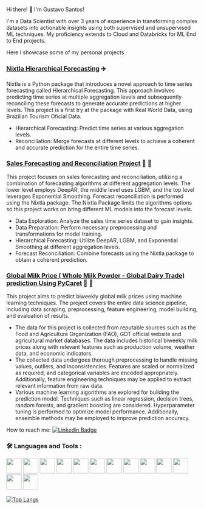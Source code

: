 

Hi there! 👋 I'm Gustavo Santos!

I'm a Data Scientist with over 3 years of experience in transforming complex datasets into actionable insights using both supervised and unsupervised ML techniques. My proficiency extends to Cloud and Databricks for ML End to End projects.

Here I showcase some of my personal projects

### [Nixtla Hierarchical Forecasting](https://github.com/gustavomfsantos/hierarchical_forecast.git) :airplane:
Nixtla is a Python package that introduces a novel approach to time series forecasting called Hierarchical Forecasting. This approach involves predicting time series at multiple aggregation levels and subsequently reconciling these forecasts to generate accurate predictions at higher levels. This project is a first try at the package with Real World Data, using Brazilian Tourism Oficial Data.
  - Hierarchical Forecasting: Predict time series at various aggregation levels.
  - Reconciliation: Merge forecasts at different levels to achieve a coherent and accurate prediction for the entire time series.

### [Sales Forecasting and Reconciliation Project](https://github.com/gustavomfsantos/Template_Time_Series.git) :arrow_down_small: :arrow_up_small:
This project focuses on sales forecasting and reconciliation, utilizing a combination of forecasting algorithms at different aggregation levels. The lower level employs DeepAR, the middle level uses LGBM, and the top level leverages Exponential Smoothing. Forecast reconciliation is performed using the Nixtla package. The Nixtla Package limits the algorithms options so this project works on bring different ML models into the forecast levels.
  - Data Exploration: Analyze the sales time series dataset to gain insights.
  - Data Preparation: Perform necessary preprocessing and transformations for model training.
  - Hierarchical Forecasting: Utilize DeepAR, LGBM, and Exponential Smoothing at different aggregation levels.
  - Forecast Reconciliation: Combine forecasts using the Nixtla package to obtain a coherent prediction.


### [Global Milk Price ( Whole Milk Powder - Global Dairy Trade) prediction Using PyCaret](https://github.com/gustavomfsantos/Global_Milk_Price.git) 🐄 🥛
This project aims to predict biweekly global milk prices using machine learning techniques. The project covers the entire data science pipeline, including data scraping, preprocessing, feature engineering, model building, and evaluation of results.
  - The data for this project is collected from reputable sources such as the Food and Agriculture Organization (FAO), GDT official website and agricultural market databases. The data includes historical biweekly milk prices along with relevant features such as production volume, weather data, and economic indicators.
  - The collected data undergoes thorough preprocessing to handle missing values, outliers, and inconsistencies. Features are scaled or normalized as required, and categorical variables are encoded appropriately. Additionally, feature engineering techniques may be applied to extract relevant information from raw data.
  - Various machine learning algorithms are explored for building the prediction model. Techniques such as linear regression, decision trees, random forests, and gradient boosting are considered. Hyperparameter tuning is performed to optimize model performance. Additionally, ensemble methods may be employed to improve prediction accuracy.





 How to reach me: [![Linkedin Badge](https://img.shields.io/badge/-gus-blue?style=flat&logo=Linkedin&logoColor=white)](https://www.linkedin.com/in/gustavo-santos-datainsights/)











 ### :hammer_and_wrench: Languages and Tools :

<img src="https://cdn.jsdelivr.net/gh/devicons/devicon/icons/python/python-original-wordmark.svg"  width="40" height="40" /> <img src="https://cdn.jsdelivr.net/gh/devicons/devicon/icons/git/git-original-wordmark.svg"  width="40" height="40" /> <img src="https://cdn.jsdelivr.net/gh/devicons/devicon/icons/googlecloud/googlecloud-original-wordmark.svg"  width="40" height="40" /> <img src="https://cdn.jsdelivr.net/gh/devicons/devicon/icons/jupyter/jupyter-original-wordmark.svg" width="40" height="40"  /> <img src="https://cdn.jsdelivr.net/gh/devicons/devicon/icons/linux/linux-original.svg" width="40" height="40"  /> <img src="https://cdn.jsdelivr.net/gh/devicons/devicon/icons/mysql/mysql-original-wordmark.svg" width="40" height="40"  /> <img src="https://cdn.jsdelivr.net/gh/devicons/devicon/icons/postgresql/postgresql-original-wordmark.svg" width="40" height="40"  /> <img src="https://cdn.jsdelivr.net/gh/devicons/devicon/icons/numpy/numpy-original-wordmark.svg" width="40" height="40"  /> <img src="https://cdn.jsdelivr.net/gh/devicons/devicon/icons/selenium/selenium-original.svg" width="40" height="40"  /> <img src="https://cdn.jsdelivr.net/gh/devicons/devicon/icons/tensorflow/tensorflow-original-wordmark.svg"  width="40" height="40" /> <img src="https://cdn.jsdelivr.net/gh/devicons/devicon/icons/pytorch/pytorch-plain-wordmark.svg" width="40" height="40"  /> <img src="https://cdn.jsdelivr.net/gh/devicons/devicon/icons/docker/docker-plain.svg" width="40" height="40" />  <img src="https://cdn.jsdelivr.net/gh/devicons/devicon/icons/amazonwebservices/amazonwebservices-plain-wordmark.svg" width="40" height="40" />
          
          
          
          
          
[![Top Langs](https://github-readme-stats.vercel.app/api/top-langs/?username=gustavomfsantos)](https://github.com/gustavomfsantos/github-readme-stats)


